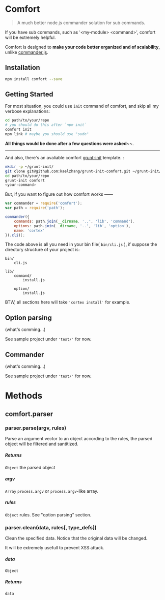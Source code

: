 # Comfort

> A much better node.js commander solution for sub commands.

If you have sub commands, such as '\<my-module\> \<command\>', comfort will be extremely helpful.
 
Comfort is designed to **make your code better organized and of scalability**, unlike [commander.js](https://github.com/visionmedia/commander.js).

## Installation

```bash
npm install comfort --save
```

## Getting Started

For most situation, you could use `init` command of comfort, and skip all my verbose explanations:

```bash	
cd path/to/your/repo
# you should do this after `npm init`
comfort init
npm link # maybe you should use "sudo"
```
	
**All things would be done after a few questions were asked~~**.

****

And also, there's an avaliable comfort [grunt-init](https://github.com/gruntjs/grunt-init) template. :

```bash
mkdir -p ~/grunt-init/
git clone git@github.com:kaelzhang/grunt-init-comfort.git ~/grunt-init/comfort
cd path/to/your/repo
grunt-init comfort
<your-command>
```
	
But, if you want to figure out how comfort works ——

```js
var commander = require('comfort');
var path = require('path');

commander({
	commands: path.join(__dirname, '..', 'lib', 'command'),
	options: path.join(__dirname, '..', 'lib', 'option'),
	name: 'cortex'
}).cli();
```

The code above is all you need in your bin file( `bin/cli.js` ), if suppose the directory structure of your project is:

	bin/
		cli.js
		
	lib/
		command/
			install.js
			
		option/
			install.js
			
BTW, all sections here will take `'cortex install'` for example.
			

## Option parsing

(what's comming...)

See sample project under `'test/'` for now.


## Commander
			
(what's comming...)

See sample project under `'test/'` for now.


# Methods

## comfort.parser

### parser.parse(argv, rules)
Parse an argument vector to an object according to the rules, the parsed object will be filtered and santitized.

##### Returns
`Object` the parsed object

##### argv
`Array` `process.argv` or `process.argv`-like array.

##### rules
`Object` rules. See "option parsing" section.


### parser.clean(data, rules[, type_defs])

Clean the specified data. Notice that the original data will be changed.

It will be extremely usefull to prevent XSS attack.

##### data
`Object`

##### Returns
`data`








